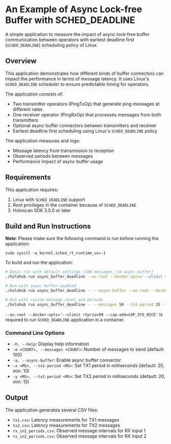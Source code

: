 # An Example of Async Lock-free Buffer with SCHED_DEADLINE

A simple application to measure the impact of async lock-free buffer communication between operators with earliest deadline first (`SCHED_DEADLINE`) scheduling policy of Linux.

## Overview

This application demonstrates how different kinds of buffer connectors can
impact the performance in terms of message latency. It uses Linux's
`SCHED_DEADLINE` scheduler to ensure predictable timing for operators.

The application consists of:
- Two transmitter operators (PingTxOp) that generate ping messages at different rates
- One receiver operator (PingRxOp) that processes messages from both transmitters
- Optional async buffer connectors between transmitters and receiver
- Earliest deadline first scheduling using Linux's `SCHED_DEADLINE` policy

The application measures and logs:
- Message latency from transmission to reception
- Observed periods between messages
- Performance impact of async buffer usage



## Requirements

This application requires:
1. Linux with `SCHED_DEADLINE` support
2. Root privileges in the container because of `SCHED_DEADLINE`
3. Holoscan SDK 3.5.0 or later

## Build and Run Instructions

**Note**: Please make sure the following command is run before running the
application:

```
sudo sysctl -w kernel.sched_rt_runtime_us=-1
```

To build and run the application:

```bash
# Basic run with default settings (100 messages, no async buffer)
./holohub run async_buffer_deadline --as-root --docker-opts='--ulimit rtprio=99 --cap-add=CAP_SYS_NICE'

# Run with async buffer enabled
./holohub run async_buffer_deadline -- --async-buffer --as-root --docker-opts='--ulimit rtprio=99 --cap-add=CAP_SYS_NICE'

# Run with custom message count and periods
./holohub run async_buffer_deadline -- --messages 50 --tx1-period 15 --tx2-period 25 --async-buffer --as-root --docker-opts='--ulimit rtprio=99 --cap-add=CAP_SYS_NICE'
```

`--as-root --docker-opts='--ulimit rtprio=99 --cap-add=CAP_SYS_NICE'` is
required to run `SCHED_DEADLINE` application in a container.

### Command Line Options

- `-h, --help`: Display help information
- `-m <COUNT>, --messages <COUNT>`: Number of messages to send (default: 100)
- `-a, --async-buffer`: Enable async buffer connector
- `-x <MS>, --tx1-period <MS>`: Set TX1 period in milliseconds (default: 20, min: 10)
- `-y <MS>, --tx2-period <MS>`: Set TX2 period in milliseconds (default: 20, min: 15)

## Output

The application generates several CSV files:
- `tx1.csv`: Latency measurements for TX1 messages
- `tx2.csv`: Latency measurements for TX2 messages
- `rx_in1_periods.csv`: Observed message intervals for RX input 1
- `rx_in2_periods.csv`: Observed message intervals for RX input 2

